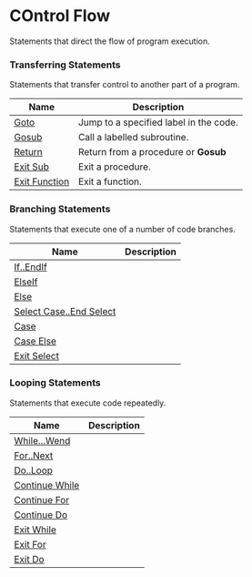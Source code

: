 # COntrol Flow

Statements that direct the flow of program execution.

### Transferring Statements

Statements that transfer control to another part of a program.

| Name       | Description |
| ---------- | ----------- |
| [Goto](#Goto) | Jump to a specified label in the code. |
| [Gosub](#Gosub) | Call a labelled subroutine. |
| [Return](#Return) | Return from a procedure or **Gosub** |
| [Exit Sub](#exitsub) | Exit a procedure. |
| [Exit Function](#exitfunction) | Exit a function. |

### Branching Statements

Statements that execute one of a number of code branches.

| Name       | Description |
| ---------- | ----------- |
| [If..EndIf](#ifenfif) |  |
| [ElseIf](#elseif) |  |
| [Else](#else) |  |
| [Select Case..End Select](#selectcase) |  |
| [Case](#case) |  |
| [Case Else](#caseelse) |  |
| [Exit Select](#exitselect) |  |

### Looping Statements

Statements that execute code repeatedly.

| Name       | Description |
| ---------- | ----------- |
| [While...Wend](#whilewend) |  |
| [For..Next](#fornext) |  |
| [Do..Loop](#doloop) |  |
| [Continue While](#continuewhile) |  |
| [Continue For](#continuefor) |  |
| [Continue Do](#continuedo) |  |
| [Exit While](#exitwhile) |  |
| [Exit For](#exitfor) |  |
| [Exit Do](#exitdo) |  |
